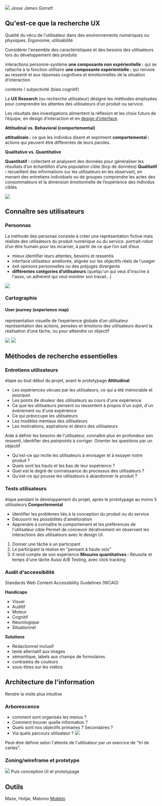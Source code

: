 ![](Pasted%20%image%20%20250903014154.png)
*Jesse James Garrett*

## Qu'est-ce que la recherche UX

Qualité du vécu de l'utilisateur dans des environnements numériques ou physiques.
Ergonomie, utilisabilité

Considérer l'ensemble des caractéristiques et des besoins des utilisateurs lors du développement des produits

interactions personne-système
**une composante non expérientielle :** qui se rattache à la fonction utilitaire
**une composante expérientielle :** qui renvoie au ressenti et aux réponses cognitives et émotionnelles de la situation d’interaction

contexte / subjectivité (biais cognitif)

La **UX Research** (ou recherche utilisateur) désigne les méthodes employées pour comprendre les attentes des utilisateurs d’un produit ou service.

Les résultats des investigations alimentent la réflexion et les choix futurs de l’équipe, en design d’interaction et en [design d’interface](https://www.usabilis.com/expertise/conception-dinterface/).

**Attitudinal vs. Behavioral (comportemental)**

**attitudinale :** ce que les individus disent et expriment
**comportemental :** actions qui peuvent être différentes de leurs paroles.

**Qualitative vs. Quantitative**

**Quantitatif :** collectent et analysent des données pour généraliser les résultats d’un échantillon d’une population cible (bcp de données)
**Qualitatif :** recueillent des informations sur les utilisateurs en les observant, en menant des entretiens individuels ou de groupes
comprendre les actes des consommateurs et la dimension émotionnelle de l’expérience des individus ciblés

![](landscape-2022-07-06.png)

## Connaître ses utilisateurs

### Personnas

La méthode des personas consiste à créer une représentation fictive mais réaliste des utilisateurs du produit numérique ou du service.
portrait-robot d’un être humain pour les incarner, à partir de ce que l’on sait d’eux

- mieux identifier leurs attentes, besoins et ressentis
- interface utilisateur améliorée, alignée sur les objectifs réels de l’usager
- exit opinions personnelles ou des préjugés divergents
- **différentes catégories d’utilisateurs** (quelqu'un qui veut d'inscrire à l'asso, un adhérent qui veut montrer son travail...)

![](02-User-personas-model-UXIS.jpg)

### Cartographie

#### User journey (experience map)

représentation visuelle de l’expérience globale d’un utilisateur
représentation des actions, pensées et émotions des utilisateurs durant la réalisation d’une tâche, ou pour atteindre un objectif

![](screen-shot-2018-11-06-at-122254-pm.png)
![](example-experience-map-fcdeeddc12ce0192a72dfac66b31f0bb.webp)

## Méthodes de recherche essentielles

### Entretiens utilisateurs
étape au tout début du projet, avant le prototypage
**Attitudinal**
- Les expériences vécues par les utilisateurs, ce qui a été mémorable et pourquoi
- Les points de douleur des utilisateurs au cours d'une expérience
- Ce que les utilisateurs pensent ou ressentent à propos d'un sujet, d'un événement ou d'une expérience
- Ce qui préoccupe les utilisateurs
- Les modèles mentaux des utilisateurs
- Les motivations, aspirations et désirs des utilisateurs

Aide à définir les besoins de l'utilisateur, connaître plus en profondeur son ressenti, identifier des *painpoints* à corriger.
Orienter les questions par un objectif
- Qu'est-ce qui incite les utilisateurs à envisager et à essayer notre produit ?
- Quels sont les hauts et les bas de leur expérience ?
- Quel est le degré de connaissance du processus des utilisateurs ?
- Qu'est-ce qui pousse les utilisateurs à abandonner le produit ?
### Tests utilisateurs
étape pendant le développement du projet, après le prototypage
au moins 5 utilisateurs
**Comportemental**
- Identifier les problèmes liés à la conception du produit ou du service
- Découvrir les possibilités d'amélioration
- Apprendre à connaître le comportement et les préférences de l'utilisateur cible
Permet de concevoir itérativement en observant les interactions des utilisateurs avec le design UI.
1. Donner une tâche à un participant
2. Le participant la réalise en "pensant à haute voix"
3. Il rend compte de son expérience
**Mesures quantitatives :** Réussite et temps d'une tâche
Aussi A/B Testing, avec click tracking

### Audit d'accessibilité
Standards Web Content Accessibility Guidelines (WCAG)

**Handicaps**
- Visuel
- Auditif
- Moteur
- Cognitif
- Neurologique
- Situationnel

**Solutions**
- Rédactionnel inclusif
- texte alternatif aux images
- sémantique, labels aux champs de formulaires
- contrastes de couleurs
- sous-titres sur les vidéos

## Architecture de l'information
Rendre la visite plus intuitive
### Arborescence
- comment sont organisés les menus ?
- Comment trouver quelle information ?
- Quels sont nos objectifs primaires ? Secondaires ?
- Via quels parcours utilisateur ?
![](site-web-arborescence-assureur-societe-assurance-B2B-B2C.webp)

Peut-être définie selon l'attente de l'utilisateur par un exercice de "tri de cartes".

### Zoning/wireframe et prototype

![](exemple1.png)
Puis conception UI et prototypage

## Outils

Maze, Hotjar, Matomo
[Mobbin](https://mobbin.com/)
